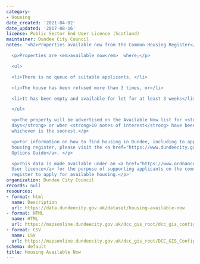 ```yaml
---
category:
- Housing
date_created: '2021-04-02'
date_updated: '2017-08-16'
license: Public Sector End User Licence (Scotland)
maintainer: Dundee City Council
notes: '<h2>Properties available now from the Common Housing Register</h2>

  <p>Properties are <em>available now</em>  where;</p>

  <ul>

  <li>There is no queue of suitable applicants, </li>

  <li>The house has been refused more than 3 times, or</li>

  <li>It has been empty and available for let for at least 3 weeks</li>

  </ul>

  <p>The property will be advertised on the Available Now list for <strong>5 working
  days</strong> or when <strong>10 notes of interest</strong> have been received,
  whichever is the soonest.</p>

  <p>For information on how to find housing in Dundee, including to apply to the common
  housing register, please visit the <a href="https://www.dundeecity.gov.uk/service-area/neighbourhood-services/housing-and-communities/housing-options-dundee">Housing
  Options Guide</a>. </p>

  <p>This data is made available under an <a href="https://www.ordnancesurvey.co.uk/business-and-government/licensing/licences/osma-end-user-licence.html">End
  User licence</a> for the purpose of supporting applicants on the common housing
  register to apply for available housing.</p>'
organization: Dundee City Council
records: null
resources:
- format: html
  name: Description
  url: https://data.dundeecity.gov.uk/dataset/housing-available-now
- format: HTML
  name: HTML
  url: https://mapsonline.dundeecity.gov.uk/dcc_gis_root/dcc_gis_config/app_config/availhousing/index.html
- format: CSV
  name: CSV
  url: https://mapsonline.dundeecity.gov.uk/dcc_gis_root/DCC_GIS_Config/App_Config/AvailHousing/availhousing_csv.ashx
schema: default
title: Housing Available Now
---
```

